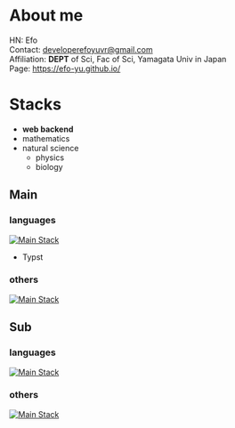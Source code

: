 # About me
HN: Efo<br/>
Contact: developerefoyuvr@gmail.com<br/>
Affiliation: **DEPT** of Sci, Fac of Sci, Yamagata Univ in Japan<br/>
Page: https://efo-yu.github.io/

# Stacks
- **web backend**
- mathematics
- natural science
  - physics
  - biology

## Main

### languages
[![Main Stack](https://skillicons.dev/icons?i=js,python,latex,md)](https://skillicons.dev)
- Typst

### others
[![Main Stack](https://skillicons.dev/icons?i=nodejs,vscode,blender,unity,arduino,raspberrypi,notion,discord,bots)](https://skillicons.dev)

## Sub

### languages
[![Main Stack](https://skillicons.dev/icons?i=java)](https://skillicons.dev)

### others
[![Main Stack](https://skillicons.dev/icons?i=arch,debian,azure,eclipse)](https://skillicons.dev)

